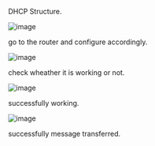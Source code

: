 DHCP Structure.

![image](https://github.com/ananthan05/Network-Security-Labs-Fundementals/assets/140697378/dd18c952-a10d-4934-942e-1c0404d688f3)

go to the router and configure accordingly.

![image](https://github.com/ananthan05/Network-Security-Labs-Fundementals/assets/140697378/23457409-48bd-48d3-b581-94eb81d24140)


check wheather it is working or not.

![image](https://github.com/ananthan05/Network-Security-Labs-Fundementals/assets/140697378/6c225419-256e-40ea-9835-aedec5507059)

successfully working.

![image](https://github.com/ananthan05/Network-Security-Labs-Fundementals/assets/140697378/20d2cd20-0bb6-437d-8685-b2d4e6488c1b)

successfully message transferred.
